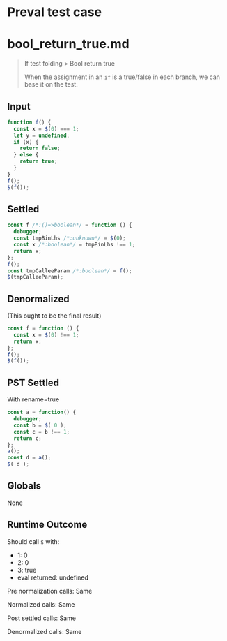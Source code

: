 # Preval test case

# bool_return_true.md

> If test folding > Bool return true
>
> When the assignment in an `if` is a true/false in each branch, we can base it on the test.

## Input

`````js filename=intro
function f() {
  const x = $(0) === 1;
  let y = undefined;
  if (x) {
    return false;
  } else {
    return true;
  }
}
f();
$(f());
`````


## Settled


`````js filename=intro
const f /*:()=>boolean*/ = function () {
  debugger;
  const tmpBinLhs /*:unknown*/ = $(0);
  const x /*:boolean*/ = tmpBinLhs !== 1;
  return x;
};
f();
const tmpCalleeParam /*:boolean*/ = f();
$(tmpCalleeParam);
`````


## Denormalized
(This ought to be the final result)

`````js filename=intro
const f = function () {
  const x = $(0) !== 1;
  return x;
};
f();
$(f());
`````


## PST Settled
With rename=true

`````js filename=intro
const a = function() {
  debugger;
  const b = $( 0 );
  const c = b !== 1;
  return c;
};
a();
const d = a();
$( d );
`````


## Globals


None


## Runtime Outcome


Should call `$` with:
 - 1: 0
 - 2: 0
 - 3: true
 - eval returned: undefined

Pre normalization calls: Same

Normalized calls: Same

Post settled calls: Same

Denormalized calls: Same
